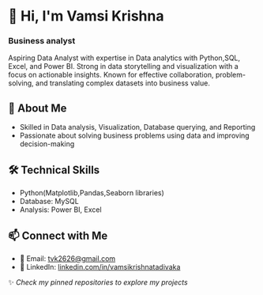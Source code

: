 # 👋 Hi, I'm Vamsi Krishna
### Business analyst
Aspiring Data Analyst with expertise in Data analytics with Python,SQL, Excel, and Power BI. Strong in data storytelling and visualization with a focus on actionable insights. Known for effective collaboration, problem-solving, and translating complex datasets into business value.

## 🧠 About Me
* Skilled in Data analysis, Visualization, Database querying, and Reporting
* Passionate about solving business problems using data and improving decision-making


## 🛠️ Technical Skills
* Python(Matplotlib,Pandas,Seaborn libraries)
* Database: MySQL
* Analysis: Power BI, Excel

## 📫 Connect with Me
* 📧 Email: tvk2626@gmail.com
* 💼 LinkedIn: [linkedin.com/in/vamsikrishnatadivaka](https://www.linkedin.com/in/vamsikrishnatadivaka/)

✨ *Check my pinned repositories to explore my projects*
